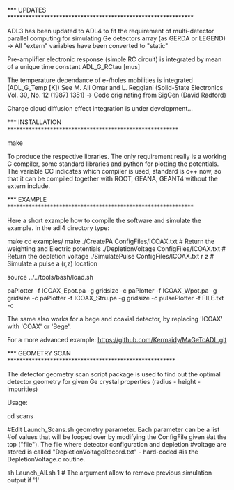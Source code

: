 *** UPDATES *************************************************************

ADL3 has been updated to ADL4 to fit the requirement of multi-detector
parallel computing for simulating Ge detectors array (as GERDA or LEGEND)
-> All "extern" variables have been converted to "static"

Pre-amplifier electronic response (simple RC circuit) is integrated by
mean of a unique time constant ADL_G_RCtau [mus]

The temperature dependance of e-/holes mobilities is integrated (ADL_G_Temp [K])
See M. Ali Omar and L. Reggiani (Solid-State Electronics Vol. 30, No. 12 (1987) 1351)
-> Code originating from SigGen (David Radford)

Charge cloud diffusion effect integration is under development...

*** INSTALLATION ********************************************************

make

To produce the respective libraries. The only requirement really is
a working C compiler, some standard libraries and python for plotting
the potentials. The variable CC indicates which compiler is used,
standard is c++ now, so that it can be compiled together with ROOT, 
GEANA, GEANT4 without the extern include.

*** EXAMPLE *************************************************************

Here a short example how to compile the software and simulate the
example. In the adl4 directory type:

make
cd examples/
make
./CreatePA ConfigFiles/ICOAX.txt          # Return the weighting and Electric potentials
./DepletionVoltage ConfigFiles/ICOAX.txt  # Return the depletion voltage
./SimulatePulse ConfigFiles/ICOAX.txt r z # Simulate a pulse a (r,z) location

source ../../tools/bash/load.sh

paPlotter -f ICOAX_Epot.pa -g gridsize -c
paPlotter -f ICOAX_Wpot.pa -g gridsize -c
paPlotter -f ICOAX_Stru.pa -g gridsize -c
pulsePlotter -f FILE.txt -c

The same also works for a bege and coaxial detector, by replacing 'ICOAX' with
'COAX' or 'Bege'.

For a more advanced example: https://github.com/Kermaidy/MaGeToADL.git

*** GEOMETRY SCAN *******************************************************

The detector geometry scan script package is used to find out the optimal
detector geometry for given Ge crystal properties (radius - height - impurities)

Usage:

cd scans

#Edit Launch_Scans.sh geometry parameter. Each parameter can be a list
#of values that will be looped over by modifying the ConfigFile given
#at the top ("file"). The file where detector configuration and depletion
#voltage are stored is called "DepletionVoltageRecord.txt" - hard-coded
#is the DepletionVoltage.c routine.

sh Launch_All.sh 1 # The argument allow to remove previous simulation output if '1'


